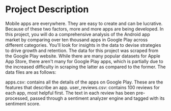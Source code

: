 # Project Description

Mobile apps are everywhere. They are easy to create and can be lucrative. Because of these two factors, more and more apps are being developed. In this project, you will do a comprehensive analysis of the Android app market by comparing over ten thousand apps in Google Play across different categories. You'll look for insights in the data to devise strategies to drive growth and retention. The data for this project was scraped from the Google Play website. While there are many popular datasets for Apple App Store, there aren't many for Google Play apps, which is partially due to the increased difficulty in scraping the latter as compared to the former. The data files are as follows:

apps.csv: contains all the details of the apps on Google Play. These are the features that describe an app.
user_reviews.csv: contains 100 reviews for each app, most helpful first. The text in each review has been pre-processed, passed through a sentiment analyzer engine and tagged with its sentiment score.